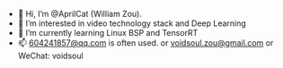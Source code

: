 - 👋 Hi, I’m @AprilCat (William Zou).
- 👀 I’m interested in video technology stack and Deep Learning
- 🌱 I’m currently learning Linux BSP and TensorRT
- 📫 604241857@qq.com is often used. or voidsoul.zou@gmail.com or WeChat: voidsoul

<!---
AprilCat/AprilCat is a ✨ special ✨ repository because its `README.md` (this file) appears on your GitHub profile.
You can click the Preview link to take a look at your changes.
--->
